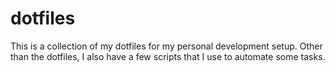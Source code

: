 # dotfiles

This is a collection of my dotfiles for my personal development setup.
Other than the dotfiles, I also have a few scripts that I use to automate some tasks.
